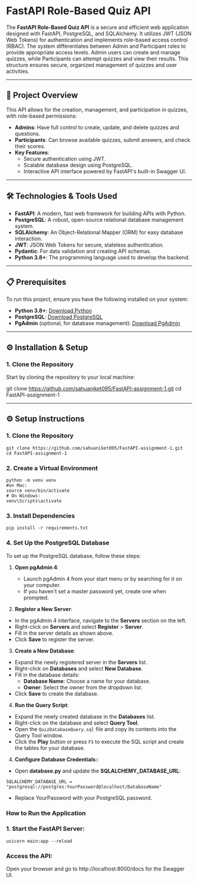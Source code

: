 # FastAPI Role-Based Quiz API

The **FastAPI Role-Based Quiz API** is a secure and efficient web application designed with FastAPI, PostgreSQL, and SQLAlchemy. It utilizes JWT (JSON Web Tokens) for authentication and implements role-based access control (RBAC). The system differentiates between Admin and Participant roles to provide appropriate access levels. Admin users can create and manage quizzes, while Participants can attempt quizzes and view their results. This structure ensures secure, organized management of quizzes and user activities.

---

## 🚀 Project Overview

This API allows for the creation, management, and participation in quizzes, with role-based permissions:

- **Admins**: Have full control to create, update, and delete quizzes and questions.
- **Participants**: Can browse available quizzes, submit answers, and check their scores.
- **Key Features**:
  - Secure authentication using JWT.
  - Scalable database design using PostgreSQL.
  - Interactive API interface powered by FastAPI's built-in Swagger UI.

---

## 🛠️ Technologies & Tools Used

- **FastAPI**: A modern, fast web framework for building APIs with Python.
- **PostgreSQL**: A robust, open-source relational database management system.
- **SQLAlchemy**: An Object-Relational Mapper (ORM) for easy database interaction.
- **JWT**: JSON Web Tokens for secure, stateless authentication.
- **Pydantic**: For data validation and creating API schemas.
- **Python 3.8+**: The programming language used to develop the backend.

---

## 📋 Prerequisites

To run this project, ensure you have the following installed on your system:

- **Python 3.8+**: [Download Python](https://www.python.org/downloads/)
- **PostgreSQL**: [Download PostgreSQL](https://www.postgresql.org/download/)
- **PgAdmin** (optional, for database management): [Download PgAdmin](https://github.com/pgadmin-org/pgadmin4.git)

---

## ⚙️ Installation & Setup

### 1. Clone the Repository
Start by cloning the repository to your local machine:

git clone https://github.com/sahuaniket095/FastAPI-assignment-1.git
cd FastAPI-assignment-1

---

## ⚙️ Setup Instructions

### 1. Clone the Repository
```
git clone https://github.com/sahuaniket095/FastAPI-assignment-1.git
cd FastAPI-assignment-1
```
### 2. Create a Virtual Environment
```
python -m venv venv
#on Mac:
source venv/bin/activate
# On Windows:
venv\Scripts\activate
```
### 3. Install Dependencies
```
pip install -r requirements.txt
```
### 4. Set Up the PostgreSQL Database

To set up the PostgreSQL database, follow these steps:

1. **Open pgAdmin 4**:
   - Launch pgAdmin 4 from your start menu or by searching for it on your computer.
   - If you haven't set a master password yet, create one when prompted.

2. **Register a New Server**:
- In the pgAdmin 4 interface, navigate to the **Servers** section on the left.
- Right-click on **Servers** and select **Register** > **Server**.
- Fill in the server details as shown above.
- Click **Save** to register the server.

3. **Create a New Database**:
- Expand the newly registered server in the **Servers** list.
- Right-click on **Databases** and select **New Database**.
- Fill in the database details:
  - **Database Name**: Choose a name for your database.
  - **Owner**: Select the owner from the dropdown list.
- Click **Save** to create the database.

4. **Run the Query Script**:
- Expand the newly created database in the **Databases** list.
- Right-click on the database and select **Query Tool**.
- Open the `QuizDatabaseQuery.sql` file and copy its contents into the Query Tool window.
- Click the **Play** button or press `F5` to execute the SQL script and create the tables for your database.

4. **Configure Database Credentials:**:
- Open **database.py** and update the **SQLALCHEMY_DATABASE_URL**:
```
SQLALCHEMY_DATABASE_URL = "postgresql://postgres:YourPassword@localhost/DatabaseName"
```
- Replace YourPassword with your PostgreSQL password.

### How to Run the Application
### 1. Start the FastAPI Server:
```
uvicorn main:app --reload
```

### Access the API:
Open your browser and go to http://localhost:8000/docs for the Swagger UI.

